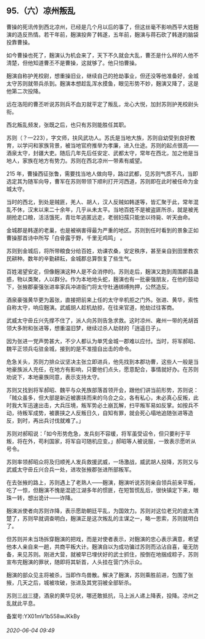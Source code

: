 ## 95.（六）凉州叛乱
曹操的死讯传到西北凉州，已经是几个月以后的事了，但这丝毫不影响西平大姓麹演的造反热情。若干年前，麹演投奔了韩遂，五年前，麹演与蒋石砍了韩遂的脑袋投靠曹操。



如今曹操也死了，麹演认为机会来了，天下不久就会大乱，曹丕是什么样的人他不清楚，但他知道曹丕不是曹操，这就够了。他只怕曹操。



麹演自称护羌校尉，想重操旧业，继续自己的抢劫事业，但还没等他准备好，金城太守苏则就带兵杀到。麹演本想趁乱浑水摸鱼，眼见形势不妙，麹演又降了，这是他第二次投降。



远在洛阳的曹丕听说苏则兵不血刃就平定了叛乱，龙心大悦，加封苏则护羌校尉头衔。



西北叛乱频发，张既之后，也只有苏则能胜任其职。



苏则（？—223），字文师，扶风武功人。苏氏是当地大族，苏则自幼受到良好教育，以学问和家族背景，被当地官府推举为孝廉，进入仕途。苏则的起点很高——酒泉太守，封疆大吏。随后几年先后任安定、武都太守，常年在西北，加之他是当地人，家族在地方有势力。苏则在西北凉州一带素有威望。



215 年，曹操西征张鲁，需要找当地人做向导，路过武都，见苏则气质不凡，当即选定其为随军向导，曹军在苏则带领下顺利打开河西道，苏则即在此时被任命为金城太守。



当时的西北，到处是贼匪，羌人、胡人，汉人反贼如韩遂等，皆汇聚于此，常年混乱不休，汉末以来二十余年，几乎从未太平。当地百姓不是被盗匪所杀，就是被羌胡抢走口粮，活活饿死，青壮年逃匿远走，老弱妇孺只能坐以待毙、听天由命。



金城郡是韩遂的老巢，也是被祸害得最为严重的地区。苏则到任时看到的景象正如曹操那首诗中所写「白骨露于野，千里无鸡鸣」 。



苏则到金城后，将所带粮食分给百姓，劝课农桑，安定秩序，甚至亲自到田里教农民耕种。数年的辛勤耕耘，金城郡总算恢复了些生气。



百姓渴望安定，但像麹演这种人是不会消停的。苏则走后，麹演又跑到周围郡县蛊惑，物以类聚，人以群分。作为本地地头蛇，麹演也有一批豪强朋友，在他的鼓动下，张掖郡豪强张进率家兵冲进衙门将太守杜通绑缚拘押，公然造反。



酒泉豪强黄华更为嚣张，直接把前来上任的太守辛机拒之门外。张进、黄华，索性自称太守，响应麹演。武威胡人趁机劫掠，在往来官道，抢劫过往客商。



武威太守毌丘兴先撑不住了，派人向苏则告急求救。这时凉州、雍州一带的羌胡首领大多附和张进等，想重温旧梦，继续过杀人劫财的「逍遥日子」。



因为张进一党声势甚大，不少人都认为单凭金城一郡难以应付。当时，将军郝昭、魏平正领兵屯驻金城，接到的是不准擅自出击的命令。



危急关头，苏则力排众议坚决主张立即进兵，他先找到本郡功曹，这些人一般是当地豪族派人充任，在地方有影响，只要他们点头，愿意配合，事情就好办。在苏则劝说下，本地豪族同意，表示支持太守。



苏则又找到将军郝昭、魏平与众羌族部落首领开会，跟他们讲当前形势，苏则说：「贼众虽多，但大部是新近被裹挟而来的乌合之众，各有私心，未必真心反叛，此时我大军迅速出击，大兵压境，叛军势必土崩瓦解，扫平叛军易如反掌。如按兵不动，待叛军成势，被裹挟之人反叛日久，自知有罪，就会死心塌地追随张进等造反，到时，再出兵讨伐就难了。」



苏则对郝昭说：「如今形势危急，发兵刻不容缓，将军虽受诏令，但只要利于平叛，将在外，苟利国家，将军自可随机应变。」郝昭等人被说服，一致表示愿听从号令。



苏则率领郝昭众将及归顺羌人发兵救援武威，一场激战，威武胡人投降，苏则又与武威太守毌丘兴合兵一处，进攻张掖郡张进所部叛军。



在去张掖的路上，苏则遇上了老熟人——麹演，麹演听说苏则亲自领兵前来平叛，吃了一惊，但麹演不愧是混迹江湖多年的惯匪，在短暂慌乱后，很快镇定下来，眼珠一转，想出诡计——诈降。



麹演派使者向苏则诈降，表示愿助朝廷平乱，为国效力。苏则对这位老兄的底太清楚了，苏则早就调查明白，麹演正是这次叛乱的主谋之一，略一思索，苏则就明白了。



但苏则并未当场拆穿麹演的把戏，而是对使者表示，对麹演的忠心表示满意，希望他本人亲自来一趟，共商平叛大计。麹演自以为成功骗过苏则而沾沾自喜，毫无防备，来见苏则。刚进大营，就被早已埋伏好的武士抓住，按倒在地捆成粽子，苏则宣布完麹演的罪状，随即将其斩首，人头挂在营门外示众。



麹演的部众见主将被杀，当即作鸟兽散。解决了麹演，苏则乘胜前进，包围了张掖，几天之后，城被攻破，张进及其党羽被全部斩杀。



苏则三战三捷，酒泉的黄华见状，哪还敢抵抗，马上派人递上降表，投降。凉州之乱就此平息。



备案号:YX01mV1b558wJKkBy


###### 2020-06-04 09:49
